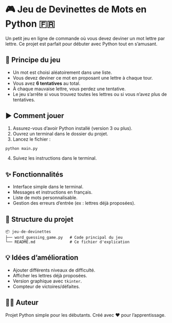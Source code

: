 # 🎮 Jeu de Devinettes de Mots en Python 🇫🇷

Un petit jeu en ligne de commande où vous devez deviner un mot lettre par lettre. Ce projet est parfait pour débuter avec Python tout en s’amusant.

## 🧠 Principe du jeu

- Un mot est choisi aléatoirement dans une liste.
- Vous devez deviner ce mot en proposant une lettre à chaque tour.
- Vous avez **6 tentatives** au total.
- À chaque mauvaise lettre, vous perdez une tentative.
- Le jeu s’arrête si vous trouvez toutes les lettres ou si vous n’avez plus de tentatives.

## ▶️ Comment jouer

1. Assurez-vous d’avoir Python installé (version 3 ou plus).
2. Ouvrez un terminal dans le dossier du projet.
3. Lancez le fichier :

```bash
python main.py
```

4. Suivez les instructions dans le terminal.

## ✨ Fonctionnalités

- Interface simple dans le terminal.
- Messages et instructions en français.
- Liste de mots personnalisable.
- Gestion des erreurs d’entrée (ex : lettres déjà proposées).

## 📁 Structure du projet

```
📦 jeu-de-devinettes
├── word_guessing_game.py   # Code principal du jeu
└── README.md               # Ce fichier d'explication
```

## 💡 Idées d’amélioration

- Ajouter différents niveaux de difficulté.
- Afficher les lettres déjà proposées.
- Version graphique avec `tkinter`.
- Compteur de victoires/défaites.

## 🧑‍💻 Auteur

Projet Python simple pour les débutants. Créé avec ❤️ pour l’apprentissage.
